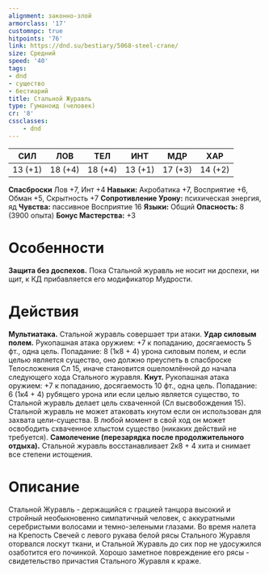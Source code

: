 ```yaml
---
alignment: законно-злой
armorclass: '17'
customnpc: true
hitpoints: '76'
link: https://dnd.su/bestiary/5068-steel-crane/
size: Средний
speed: '40'
tags:
- dnd
- существо
- бестиарий
title: Стальной Журавль
type: Гуманоид (человек)
cr: '8'
cssclasses:
    - dnd
---
```



| СИЛ | ЛОВ | ТЕЛ | ИНТ | МДР | ХАР |
|---|---|---|---|---|---|
| 13 (+1) | 18 (+4) | 18 (+4) | 13 (+1) | 17 (+3) | 14 (+2) |
**Спасброски** Лов +7, Инт +4
**Навыки:** Акробатика +7, Восприятие +6, Обман +5, Скрытность +7
**Сопротивление Урону:** психическая энергия, яд
**Чувства:** пассивное Восприятие 16
**Языки:** Общий
**Опасность:** 8 (3900 опыта)
**Бонус Мастерства:** +3


# Особенности
**Защита без доспехов.** Пока Стальной журавль не носит ни доспехи, ни щит, к КД прибавляется его модификатор Мудрости.


# Действия
**Мультиатака.** Стальной журавль совершает три атаки.
**Удар силовым полем.** Рукопашная атака оружием: +7 к попаданию, досягаемость 5 фт., одна цель. Попадание: 8 (1к8 + 4) урона силовым полем, и если целью является существо, оно должно преуспеть в спасброске Телосложения Сл 15, иначе становится ошеломлённой до начала следующего хода Стального журавля.
**Кнут.** Рукопашная атака оружием: +7 к попаданию, досягаемость 10 фт., одна цель. Попадание: 6 (1к4 + 4) рубящего урона или если целью является существо, то Стальной журавль делает цель схваченной (Сл высвобождения 15). Стальной журавль не может атаковать кнутом если он использован для захвата цели-существа. В любой момент в свой ход он может освободить схваченное хлыстом существо (никаких действий не требуется).
**Самолечение (перезарядка после продолжительного отдыха).** Стальной журавль восстанавливает 2к8 + 4 хита и снимает все степени истощения.


# Описание
Стальной Журавль - держащийся с грацией танцора высокий и стройный необыкновенно симпатичный человек, с аккуратными серебристыми волосами и темно-зелеными глазами. Во время налета на Крепость Свечей с левого рукава белой рясы Стального Журавля оторвался лоскут ткани, и Стальной Журавль до сих пор не удосужился озаботится его починкой. Хорошо заметное повреждение его рясы - свидетельство причастия Стального Журавля к краже.